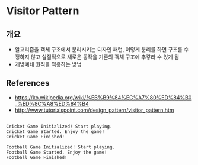 # Visitor Pattern

## 개요
- 알고리즘을 객체 구조에서 분리시키는 디자인 패턴, 이렇게 분리를 하면 구조를 수정하지 않고 실질적으로 새로운 동작을 기존의 객체 구조에 추갛라 수 있게 됨
- 개방폐쇄 원칙을 적용하는 방법


## References
- https://ko.wikipedia.org/wiki/%EB%B9%84%EC%A7%80%ED%84%B0_%ED%8C%A8%ED%84%B4
- http://www.tutorialspoint.com/design_pattern/visitor_pattern.htm

##



```
Cricket Game Initialized! Start playing.
Cricket Game Started. Enjoy the game!
Cricket Game Finished!

Football Game Initialized! Start playing.
Football Game Started. Enjoy the game!
Football Game Finished!
```

